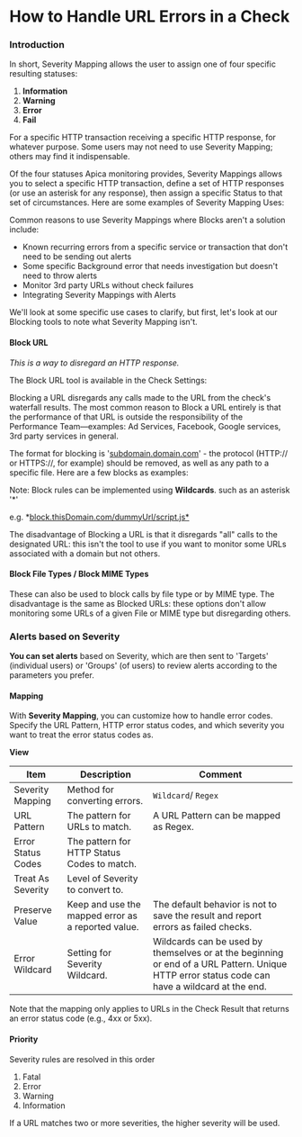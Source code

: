 # How to Handle URL Errors in a Check

### Introduction <a href="#howtohandleurlerrorsinacheck-introduction" id="howtohandleurlerrorsinacheck-introduction"></a>

In short, Severity Mapping allows the user to assign one of four specific resulting statuses:

1. **Information**
2. **Warning**
3. **Error**
4. **Fail**

For a specific HTTP transaction receiving a specific HTTP response, for whatever purpose. Some users may not need to use Severity Mapping; others may find it indispensable.

Of the four statuses Apica monitoring provides, Severity Mappings allows you to select a specific HTTP transaction, define a set of HTTP responses (or use an asterisk for any response), then assign a specific Status to that set of circumstances. Here are some examples of Severity Mapping Uses:

Common reasons to use Severity Mappings where Blocks aren't a solution include:

* Known recurring errors from a specific service or transaction that don't need to be sending out alerts
* Some specific Background error that needs investigation but doesn't need to throw alerts
* Monitor 3rd party URLs without check failures
* Integrating Severity Mappings with Alerts

We'll look at some specific use cases to clarify, but first, let's look at our Blocking tools to note what Severity Mapping isn't.

#### Block URL <a href="#howtohandleurlerrorsinacheck-blockurl" id="howtohandleurlerrorsinacheck-blockurl"></a>

_This is a way to disregard an HTTP response._

The Block URL tool is available in the Check Settings:

Blocking a URL disregards any calls made to the URL from the check's waterfall results. The most common reason to Block a URL entirely is that the performance of that URL is outside the responsibility of the Performance Team—examples: Ad Services, Facebook, Google services, 3rd party services in general.

The format for blocking is '[subdomain.domain.com](http://subdomain.domain.com)' - the protocol (HTTP:// or HTTPS://, for example) should be removed, as well as any path to a specific file. Here are a few blocks as examples:

Note: Block rules can be implemented using **Wildcards**. such as an asterisk '\*'

e.g. \*[block.thisDomain.com/dummyUrl/script.js\*](http://block.thisdomain.com/dummyUrl/script.js\*)

The disadvantage of Blocking a URL is that it disregards "all" calls to the designated URL: this isn't the tool to use if you want to monitor some URLs associated with a domain but not others.

#### Block File Types / Block MIME Types <a href="#howtohandleurlerrorsinacheck-blockfiletypes-blockmimetypes" id="howtohandleurlerrorsinacheck-blockfiletypes-blockmimetypes"></a>

These can also be used to block calls by file type or by MIME type. The disadvantage is the same as Blocked URLs: these options don't allow monitoring some URLs of a given File or MIME type but disregarding others.

### Alerts based on Severity <a href="#howtohandleurlerrorsinacheck-alertsbasedonseverity" id="howtohandleurlerrorsinacheck-alertsbasedonseverity"></a>

**You can set alerts** based on Severity, which are then sent to 'Targets' (individual users) or 'Groups' (of users) to review alerts according to the parameters you prefer.

#### Mapping <a href="#howtohandleurlerrorsinacheck-mapping" id="howtohandleurlerrorsinacheck-mapping"></a>

With **Severity Mapping**, you can customize how to handle error codes. Specify the URL Pattern, HTTP error status codes, and which severity you want to treat the error status codes as.

**View**



| **Item**           | **Description**                                    | **Comment**                                                                                                                                    |
| ------------------ | -------------------------------------------------- | ---------------------------------------------------------------------------------------------------------------------------------------------- |
| Severity Mapping   | Method for converting errors.                      | `Wildcard`/ `Regex`                                                                                                                            |
| URL Pattern        | The pattern for URLs to match.                     | A URL Pattern can be mapped as Regex.                                                                                                          |
| Error Status Codes | The pattern for HTTP Status Codes to match.        |                                                                                                                                                |
| Treat As Severity  | Level of Severity to convert to.                   |                                                                                                                                                |
| Preserve Value     | Keep and use the mapped error as a reported value. | The default behavior is not to save the result and report errors as failed checks.                                                             |
| Error Wildcard     | Setting for Severity Wildcard.                     | Wildcards can be used by themselves or at the beginning or end of a URL Pattern. Unique HTTP error status code can have a wildcard at the end. |

Note that the mapping only applies to URLs in the Check Result that returns an error status code (e.g., 4xx or 5xx).

#### Priority <a href="#howtohandleurlerrorsinacheck-priority" id="howtohandleurlerrorsinacheck-priority"></a>

Severity rules are resolved in this order

1. Fatal
2. Error
3. Warning
4. Information

If a URL matches two or more severities, the higher severity will be used.
